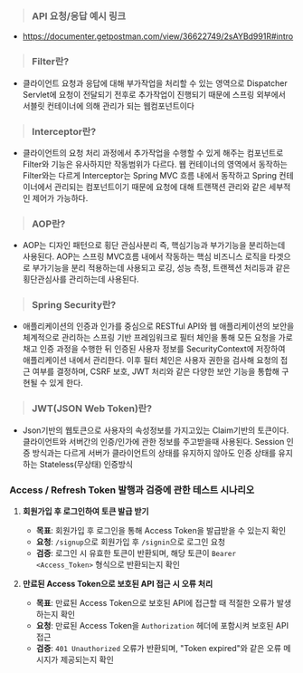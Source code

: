 
> ### API 요청/응답 예시 링크

* https://documenter.getpostman.com/view/36622749/2sAYBd991R#intro

> ### Filter란?

- 클라이언트 요청과 응답에 대해 부가작업을 처리할 수 있는 영역으로 Dispatcher Servlet에 요청이 전달되기 전후로 추가작업이 진행되기 때문에 스프링 외부에서 서블릿 컨테이너에 의해 관리가 되는 웹컴포넌트이다

> ### Interceptor란?

- 클라이언트의 요청 처리 과정에서 추가작업을 수행할 수 있게 해주는 컴포넌트로 Filter와 기능은 유사하지만 작동범위가 다르다. 웹 컨테이너의 영역에서 동작하는 Filter와는 다르게 Interceptor는 Spring MVC 흐름 내에서 동작하고 Spring 컨테이너에서 관리되는 컴포넌트이기 때문에 요청에 대해 트랜잭션 관리와 같은 세부적인 제어가 가능하다.

> ### AOP란?

- AOP는 디자인 패턴으로 횡단 관심사분리 즉, 핵심기능과 부가기능을 분리하는데 사용된다. AOP는 스프링 MVC흐름 내에서 작동하는 핵심 비즈니스 로직을 타겟으로 부가기능을 분리 적용하는데 사용되고 로깅, 성능 측정, 트랜젝션 처리등과 같은 횡단관심사를 관리하는데 사용된다.

> ### Spring Security란?

- 애플리케이션의 인증과 인가를 중심으로 RESTful API와 웹 애플리케이션의 보안을 체계적으로 관리하는 스프링 기반 프레임워크로 필터 체인을 통해 모든 요청을 가로채고 인증 과정을 수행한 뒤 인증된 사용자 정보를 SecurityContext에 저장하여 애플리케이션 내에서 관리한다. 이후 필터 체인은 사용자 권한을 검사해 요청의 접근 여부를 결정하며, CSRF 보호, JWT 처리와 같은 다양한 보안 기능을 통합해 구현될 수 있게 한다.

> ### JWT(JSON Web Token)란?

- Json기반의 웹토큰으로 사용자의 속성정보를 가지고있는 Claim기반의 토큰이다. 클라이언트와 서버간의 인증/인가에 관한 정보를 주고받을때 사용된다. Session 인증 방식과는 다르게 서버가 클라이언트의 상태를 유지하지 않아도 인증 상태를 유지하는 Stateless(무상태) 인증방식

### Access / Refresh Token 발행과 검증에 관한 테스트 시나리오

1. **회원가입 후 로그인하여 토큰 발급 받기**
    - **목표**: 회원가입 후 로그인을 통해 Access Token을 발급받을 수 있는지 확인
    - **요청**: `/signup`으로 회원가입 후 `/signin`으로 로그인 요청
    - **검증**: 로그인 시 유효한 토큰이 반환되며, 해당 토큰이 `Bearer <Access_Token>` 형식으로 반환되는지 확인

2. **만료된 Access Token으로 보호된 API 접근 시 오류 처리**
    - **목표**: 만료된 Access Token으로 보호된 API에 접근할 때 적절한 오류가 발생하는지 확인
    - **요청**: 만료된 Access Token을 `Authorization` 헤더에 포함시켜 보호된 API 접근
    - **검증**: `401 Unauthorized` 오류가 반환되며, "Token expired"와 같은 오류 메시지가 제공되는지 확인

